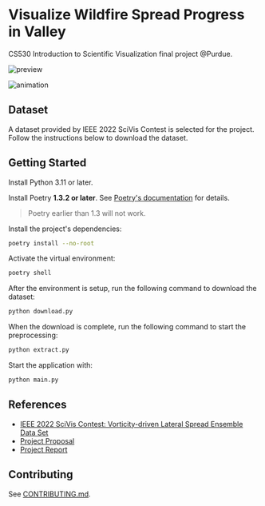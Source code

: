 # Visualize Wildfire Spread Progress in Valley

CS530 Introduction to Scientific Visualization final project @Purdue.

![preview](https://github.com/seanwu1105/valley-wildfire-viz/releases/download/data-holder/preview.png)

![animation](https://github.com/seanwu1105/valley-wildfire-viz/releases/download/data-holder/all.gif)

## Dataset

A dataset provided by IEEE 2022 SciVis Contest is selected for the project.
Follow the instructions below to download the dataset.

## Getting Started

Install Python 3.11 or later.

Install Poetry **1.3.2 or later**. See
[Poetry's documentation](https://python-poetry.org/docs/) for details.

> Poetry earlier than 1.3 will not work.

Install the project's dependencies:

```sh
poetry install --no-root
```

Activate the virtual environment:

```sh
poetry shell
```

After the environment is setup, run the following command to download the
dataset:

```sh
python download.py
```

When the download is complete, run the following command to start the
preprocessing:

```sh
python extract.py
```

Start the application with:

```sh
python main.py
```

## References

- [IEEE 2022 SciVis Contest: Vorticity-driven Lateral Spread Ensemble Data Set](https://www.lanl.gov/projects/sciviscontest2022/)
- [Project Proposal](./proposal.pdf)
- [Project Report](./report.pdf)

## Contributing

See [CONTRIBUTING.md](./CONTRIBUTING.md).
